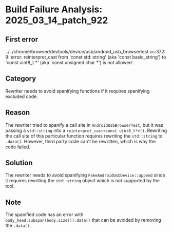 # Build Failure Analysis: 2025_03_14_patch_922

## First error

../../chrome/browser/devtools/device/usb/android_usb_browsertest.cc:372:9: error: reinterpret_cast from 'const std::string' (aka 'const basic_string<char>') to 'const uint8_t *' (aka 'const unsigned char *') is not allowed

## Category
Rewriter needs to avoid spanifying functions if it requires spanifying excluded code.

## Reason
The rewriter tried to spanify a call site in `AndroidUsbBrowserTest`, but it was passing a `std::string` into a `reinterpret_cast<const uint8_t*>()`. Rewriting the call site of this particular function requires rewriting the `std::string` to `.data()`. However, third party code can't be rewritten, which is why the code failed.

## Solution
The rewriter needs to avoid spanifying `FakeAndroidUsbDevice::append` since it requires rewriting the `std::string` object which is not supported by the tool.

## Note
The spanified code has an error with `body_head.subspan(body.size()).data()` that can be avoided by removing the `.data()`.